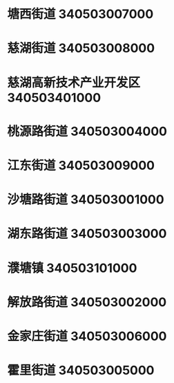 # 塘西街道 340503007000
# 慈湖街道 340503008000
# 慈湖高新技术产业开发区 340503401000
# 桃源路街道 340503004000
# 江东街道 340503009000
# 沙塘路街道 340503001000
# 湖东路街道 340503003000
# 濮塘镇 340503101000
# 解放路街道 340503002000
# 金家庄街道 340503006000
# 霍里街道 340503005000
